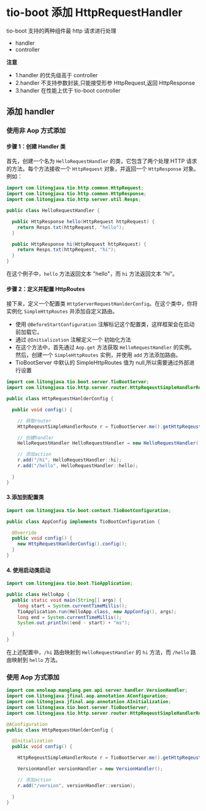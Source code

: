 # tio-boot 添加 HttpRequestHandler

tio-boot 支持的两种组件最 http 请求进行处理

- handler
- controller

**注意**

- 1.handler 的优先级高于 controller
- 2.handler 不支持参数封装,只能接受形参 HttpRequest,返回 HttpResponse
- 3.handler 在性能上优于 tio-boot controller

## 添加 handler

### 使用非 Aop 方式添加

#### 步骤 1：创建 Handler 类

首先，创建一个名为 `HelloRequestHandler` 的类，它包含了两个处理 HTTP 请求的方法。每个方法接收一个 `HttpRequest` 对象，并返回一个 `HttpResponse` 对象。例如：

```java
import com.litongjava.tio.http.common.HttpRequest;
import com.litongjava.tio.http.common.HttpResponse;
import com.litongjava.tio.http.server.util.Resps;

public class HelloRequestHandler {

  public HttpResponse hello(HttpRequest httpRequest) {
    return Resps.txt(httpRequest, "hello");
  }

  public HttpResponse hi(HttpRequest httpRequest) {
    return Resps.txt(httpRequest, "hi");
  }
}
```

在这个例子中，`hello` 方法返回文本 "hello"，而 `hi` 方法返回文本 "hi"。

#### 步骤 2：定义并配置 HttpRoutes

接下来，定义一个配置类 `HttpServerRequestHanlderConfig`。在这个类中，你将实例化 `SimpleHttpRoutes` 并添加自定义路由。

- 使用 `@BeforeStartConfiguration` 注解标记这个配置类，这样框架会在启动前加载它。
- 通过 `@Initialization` 注解定义一个 初始化方法
- 在这个方法中，首先通过 `Aop.get` 方法获取 `HelloRequestHandler` 的实例。然后，创建一个 `SimpleHttpRoutes` 实例，并使用 `add` 方法添加路由。
- TioBootServer 中默认的 SimpleHttpRoutes 值为 null,所以需要通过外部进行设置

```java
import com.litongjava.tio.boot.server.TioBootServer;
import com.litongjava.tio.http.server.router.HttpReqeustSimpleHandlerRoute;

public class HttpRequestHanlderConfig {

  public void config() {

    // 获取router
    HttpReqeustSimpleHandlerRoute r = TioBootServer.me().getHttpReqeustSimpleHandlerRoute();

    // 创建handler
    HelloRequestHandler HelloRequestHandler = new HelloRequestHandler();

    // 添加action
    r.add("/hi", HelloRequestHandler::hi);
    r.add("/hello", HelloRequestHandler::hello);

  }
}

```

#### 3.添加到配置类

```java
import com.litongjava.tio.boot.context.TioBootConfiguration;

public class AppConfig implements TioBootConfiguration {

  @Override
  public void config() {
    new HttpRequestHanlderConfig().config();
  }
}

```

#### 4. 使用启动类启动

```java
import com.litongjava.tio.boot.TioApplication;

public class HelloApp {
  public static void main(String[] args) {
    long start = System.currentTimeMillis();
    TioApplication.run(HelloApp.class, new AppConfig(), args);
    long end = System.currentTimeMillis();
    System.out.println((end - start) + "ms");

  }
}

```

在上述配置中，`/hi` 路由映射到 `HelloRequestHandler` 的 `hi` 方法，而 `/hello` 路由映射到 `hello` 方法。

### 使用 Aop 方式添加

```java
import com.enoleap.manglang.pen.api.server.handler.VersionHandler;
import com.litongjava.jfinal.aop.annotation.AConfiguration;
import com.litongjava.jfinal.aop.annotation.AInitialization;
import com.litongjava.tio.boot.server.TioBootServer;
import com.litongjava.tio.http.server.router.HttpReqeustSimpleHandlerRoute;

@AConfiguration
public class HttpRequestHanlderConfig {

  @Initialization
  public void config() {

    HttpReqeustSimpleHandlerRoute r = TioBootServer.me().getHttpReqeustSimpleHandlerRoute();

    VersionHandler versionHandler = new VersionHandler();

    // 添加action
    r.add("/version", versionHandler::version);

  }
}
```

